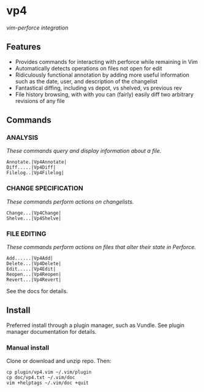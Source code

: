 vp4
===
*vim-perforce integration*

Features
--------

* Provides commands for interacting with perforce while remaining in Vim
* Automatically detects operations on files not open for edit
* Ridiculously functional annotation by adding more useful information such as the date, user, and description of the changelist
* Fantastical diffing, including vs depot, vs shelved, vs previous rev
* File history browsing, with with you can (fairly) easily diff two arbitrary revisions of any file

Commands
--------

### ANALYSIS
_These commands query and display information about a file._

    Annotate.|Vp4Annotate|
    Diff.....|Vp4Diff|
    Filelog..|Vp4Filelog|

### CHANGE SPECIFICATION
_These commands perform actions on changelists._

    Change...|Vp4Change|
    Shelve...|Vp4Shelve|

### FILE EDITING 
_These commands perform actions on files that alter their state in Perforce._

    Add......|Vp4Add|
    Delete...|Vp4Delete|
    Edit.....|Vp4Edit|
    Reopen...|Vp4Reopen|
    Revert...|Vp4Revert|

See the docs for details.

Install
-------

Preferred install through a plugin manager, such as Vundle.  See plugin manager
documentation for details.

### Manual install

Clone or download and unzip repo.  Then:

    cp plugin/vp4.vim ~/.vim/plugin
    cp doc/vp4.txt ~/.vim/doc
    vim +helptags ~/.vim/doc +quit
